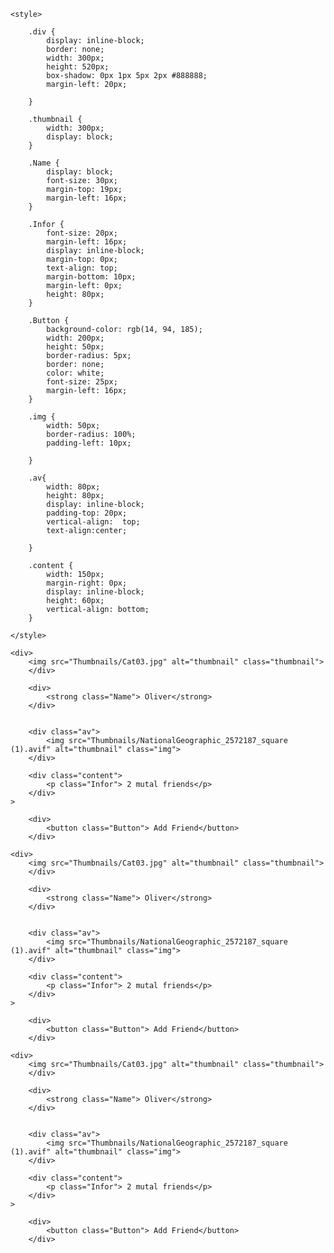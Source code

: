 <!DOCTYPE html>

<html>

<head>

    <style>

        .div {
            display: inline-block;
            border: none;
            width: 300px;
            height: 520px;
            box-shadow: 0px 1px 5px 2px #888888;
            margin-left: 20px;

        }

        .thumbnail {
            width: 300px;
            display: block;
        }

        .Name {
            display: block;
            font-size: 30px;
            margin-top: 19px;
            margin-left: 16px;
        }

        .Infor {
            font-size: 20px;
            margin-left: 16px;
            display: inline-block;
            margin-top: 0px;
            text-align: top;
            margin-bottom: 10px;
            margin-left: 0px;
            height: 80px;
        }

        .Button {
            background-color: rgb(14, 94, 185);
            width: 200px;
            height: 50px;
            border-radius: 5px;
            border: none;
            color: white;
            font-size: 25px;
            margin-left: 16px;
        }

        .img {
            width: 50px;
            border-radius: 100%;
            padding-left: 10px;
            
        }
        
        .av{
            width: 80px;
            height: 80px;
            display: inline-block;
            padding-top: 20px;
            vertical-align:  top;
            text-align:center;
            
        }

        .content {
            width: 150px;
            margin-right: 0px;
            display: inline-block;
            height: 60px;
            vertical-align: bottom;
        }

    </style>

</head>

<body>

<div class="div">

    <div>
        <img src="Thumbnails/Cat03.jpg" alt="thumbnail" class="thumbnail">
        </div>
    
        <div>
            <strong class="Name"> Oliver</strong>
        </div>
    
    
        <div class="av">
            <img src="Thumbnails/NationalGeographic_2572187_square (1).avif" alt="thumbnail" class="img">
        </div>    
            
        <div class="content">
            <p class="Infor"> 2 mutal friends</p>
        </div>
    >
    
        <div>
            <button class="Button"> Add Friend</button>
        </div>
    
</div>

<div class="div">

    <div>
        <img src="Thumbnails/Cat03.jpg" alt="thumbnail" class="thumbnail">
        </div>
    
        <div>
            <strong class="Name"> Oliver</strong>
        </div>
    
    
        <div class="av">
            <img src="Thumbnails/NationalGeographic_2572187_square (1).avif" alt="thumbnail" class="img">
        </div>    
            
        <div class="content">
            <p class="Infor"> 2 mutal friends</p>
        </div>
    >
    
        <div>
            <button class="Button"> Add Friend</button>
        </div>
    
         
</div>

<div class="div">

    <div>
        <img src="Thumbnails/Cat03.jpg" alt="thumbnail" class="thumbnail">
        </div>
    
        <div>
            <strong class="Name"> Oliver</strong>
        </div>
    
    
        <div class="av">
            <img src="Thumbnails/NationalGeographic_2572187_square (1).avif" alt="thumbnail" class="img">
        </div>    
            
        <div class="content">
            <p class="Infor"> 2 mutal friends</p>
        </div>
    >
    
        <div>
            <button class="Button"> Add Friend</button>
        </div>
    
</div>

</body>

</html>                 
